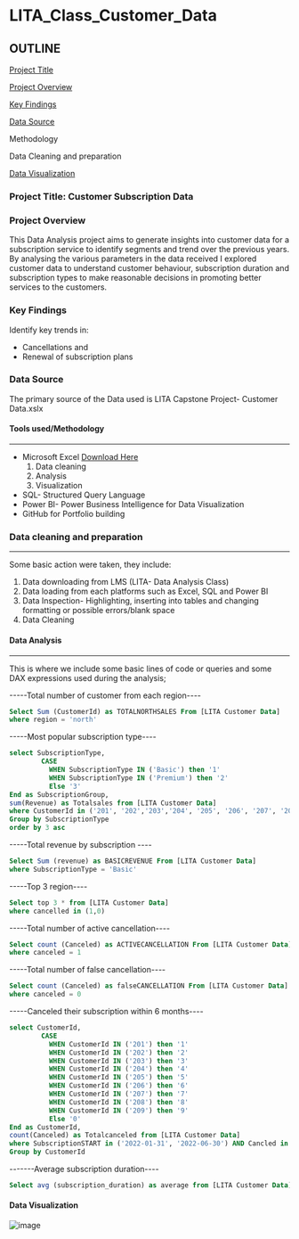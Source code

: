 # LITA_Class_Customer_Data

## OUTLINE 
[Project Title](#project-title) 

[Project Overview](#project-overview) 

[Key Findings](#key-findings)

[Data Source](#data-source)

Methodology 

Data Cleaning and preparation

[Data Visualization](#data-visualization) 



### Project Title: Customer Subscription Data

### Project Overview 

This Data Analysis project aims to generate insights into customer data for a subscription service to identify segments and trend over the previous years. By analysing the various parameters in the data received I explored customer data to understand customer behaviour, subscription duration and  subscription types to make reasonable decisions in promoting better services to the customers.

### Key Findings
Identify key trends in:
- Cancellations and
- Renewal of subscription plans


### Data Source

The primary source of the Data used is LITA Capstone Project- Customer Data.xslx

#### Tools used/Methodology 
------
- Microsoft Excel [Download Here](https://www.microscoft.com)
  1. Data cleaning
  2. Analysis
  3. Visualization
- SQL- Structured Query Language
- Power BI- Power Business Intelligence for Data Visualization
- GitHub for Portfolio building

### Data cleaning and preparation 
----
Some basic action were taken, they include:
1. Data downloading from LMS (LITA- Data Analysis Class)
2. Data loading from each platforms such as Excel, SQL and Power BI
3. Data Inspection- Highlighting, inserting into tables and changing formatting or possible errors/blank space
4. Data Cleaning

#### Data Analysis
----
This is where we include some basic lines of code or queries and some DAX expressions used during the analysis;

-----Total number of customer from each region----
``` SQL
Select Sum (CustomerId) as TOTALNORTHSALES From [LITA Customer Data]
where region = 'north'
```
-----Most popular subscription type----
```SQL
select SubscriptionType,
        CASE
          WHEN SubscriptionType IN ('Basic') then '1'
          WHEN SubscriptionType IN ('Premium') then '2'
          Else '3'
End as SubscriptionGroup,
sum(Revenue) as Totalsales from [LITA Customer Data]
where CustomerId in ('201', '202','203','204', '205', '206', '207', '208', '209', '210')
Group by SubscriptionType
order by 3 asc
```
-----Total revenue by subscription ----
``` SQL
Select Sum (revenue) as BASICREVENUE From [LITA Customer Data]
where SubscriptionType = 'Basic'
```
-----Top 3 region----
``` SQL
Select top 3 * from [LITA Customer Data]
where cancelled in (1,0)
```

-----Total number of active cancellation----
``` SQL
Select count (Canceled) as ACTIVECANCELLATION From [LITA Customer Data]
where canceled = 1
```

-----Total number of false cancellation----
``` SQL
Select count (Canceled) as falseCANCELLATION From [LITA Customer Data]
where canceled = 0
```

-----Canceled their subscription within 6 months----
```SQL
select CustomerId,
        CASE
          WHEN CustomerId IN ('201') then '1'
          WHEN CustomerId IN ('202') then '2'
          WHEN CustomerId IN ('203') then '3'
          WHEN CustomerId IN ('204') then '4'
          WHEN CustomerId IN ('205') then '5'
          WHEN CustomerId IN ('206') then '6'
          WHEN CustomerId IN ('207') then '7'
          WHEN CustomerId IN ('208') then '8'
          WHEN CustomerId IN ('209') then '9'
          Else '0'
End as CustomerId,
count(Canceled) as Totalcanceled from [LITA Customer Data]
where SubscriptionSTART in ('2022-01-31', '2022-06-30') AND Cancled in (0)
Group by CustomerId
```
-------Average subscription duration----
```SQL
Select avg (subscription_duration) as average from [LITA Customer Data]
```
#### Data Visualization

![image](https://github.com/user-attachments/assets/07b091ed-0630-4bc6-931d-5b59c3b4d56d)

##
